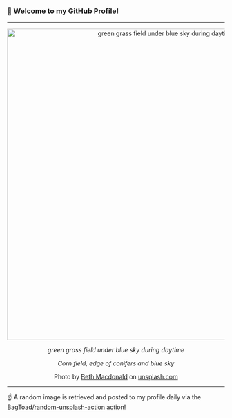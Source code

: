 ### 👋 Welcome to my GitHub Profile!

----

<div align="center">
  <img width="720" src="https://images.unsplash.com/photo-1609130855718-882c8515f8e7?crop=entropy&cs=tinysrgb&fit=max&fm=jpg&ixid=M3w1NTI0OTR8MHwxfHJhbmRvbXx8fHx8fHx8fDE3NjEwMjczNDR8&ixlib=rb-4.1.0&q=80&w=1080" alt="green grass field under blue sky during daytime">
  
  <em>green grass field under blue sky during daytime</em>
  
  <em>Corn field, edge of conifers and blue sky</em>
  
  Photo by [Beth Macdonald](null) on [unsplash.com](https://unsplash.com/)
</div>

----

☝️ A random image is retrieved and posted to my profile daily via the [BagToad/random-unsplash-action](https://github.com/BagToad/random-unsplash-action) action!
